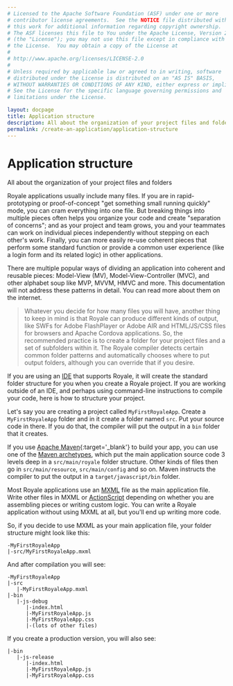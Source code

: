 ```yaml
---
# Licensed to the Apache Software Foundation (ASF) under one or more
# contributor license agreements.  See the NOTICE file distributed with
# this work for additional information regarding copyright ownership.
# The ASF licenses this file to You under the Apache License, Version 2.0
# (the "License"); you may not use this file except in compliance with
# the License.  You may obtain a copy of the License at
# 
# http://www.apache.org/licenses/LICENSE-2.0
# 
# Unless required by applicable law or agreed to in writing, software
# distributed under the License is distributed on an "AS IS" BASIS,
# WITHOUT WARRANTIES OR CONDITIONS OF ANY KIND, either express or implied.
# See the License for the specific language governing permissions and
# limitations under the License.

layout: docpage
title: Application structure
description: All about the organization of your project files and folders
permalink: /create-an-application/application-structure
---
```


# Application structure

All about the organization of your project files and folders

Royale applications usually include many files. If you are in rapid-prototyping or proof-of-concept "get something small running quickly" mode, you can cram everything into one file. But breaking things into multiple pieces often helps you organize your code and create "separation of concerns"; and as your project and team grows, you and your teammates can work on individual pieces independently without stepping on each other's work. Finally, you can more easily re-use coherent pieces that perform some standard function or provide a common user experience (like a login form and its related logic) in other applications.

There are multiple popular ways of dividing an application into coherent and reusable pieces: Model-View (MV), Model-View-Controller (MVC), and other alphabet soup like MVP, MVVM, HMVC and more. This documentation will not address these patterns in detail. You can read more about them on the internet.

> Whatever you decide for how many files you will have, another thing to keep in mind is that Royale can produce different kinds of output, like SWFs for Adobe FlashPlayer or Adobe AIR and HTML/JS/CSS files for browsers and Apache Cordova applications. So, the recommended practice is to create a folder for your project files and a set of subfolders within it. The Royale compiler detects certain common folder patterns and automatically chooses where to put output folders, although you can override that if you desire.

If you are using an [IDE](get-started/development-tools) that supports Royale, it will create the standard folder structure for you when you create a Royale project. If you are working outside of an IDE, and perhaps using command-line instructions to compile your code, here is how to structure your project.

Let's say you are creating a project called `MyFirstRoyaleApp`. Create a `MyFirstRoyaleApp` folder and in it create a folder named `src`. Put your source code in there. If you do that, the compiler will put the output in a `bin` folder that it creates.

If you use [Apache Maven](https://maven.apache.org){:target='_blank'} to build your app, you can use one of the [Maven archetypes](get-started/development-tools.html#apache-maven), which put the main application source code 3 levels deep in a `src/main/royale` folder structure. Other kinds of files then go in `src/main/resource`, `src/main/config` and so on. Maven instructs the compiler to put the output in a `target/javascript/bin` folder.

Most Royale applications use an [MXML](features/mxml) file as the main application file. Write other files in MXML or [ActionScript](features/as3) depending on whether you are assembling pieces or writing custom logic. You can write a Royale application without using MXML at all, but you'll end up writing more code.

So, if you decide to use MXML as your main application file, your folder structure might look like this:

```
-MyFirstRoyaleApp
|-src/MyFirstRoyaleApp.mxml
```

And after compilation you will see:

```
-MyFirstRoyaleApp
|-src
   |-MyFirstRoyaleApp.mxml
|-bin
   |-js-debug
      |-index.html
      |-MyFirstRoyaleApp.js
      |-MyFirstRoyaleApp.css
      |-(lots of other files)
```

If you create a production version, you will also see:

```
|-bin
   |-js-release
      |-index.html
      |-MyFirstRoyaleApp.js
      |-MyFirstRoyaleApp.css
```
